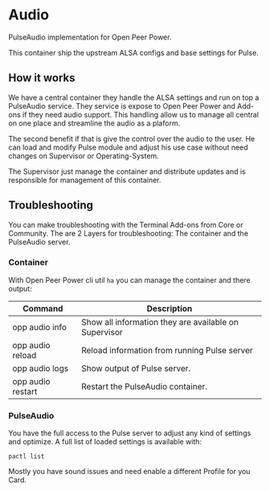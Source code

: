 # Audio

PulseAudio implementation for Open Peer Power.

This container ship the upstream ALSA configs and base settings for Pulse.

## How it works

We have a central container they handle the ALSA settings and run on top a PulseAudio service. They service is expose to Open Peer Power and Add-ons if they need audio support. This handling allow us to manage all central on one place and streamline the audio as a plaform.

The second benefit if that is give the control over the audio to the user. He can load and modify Pulse module and adjust his use case without need changes on Supervisor or Operating-System.

The Supervisor just manage the container and distribute updates and is responsible for management of this container.

## Troubleshooting

You can make troubleshooting with the Terminal Add-ons from Core or Community. The are 2 Layers for troubleshooting: The container and the PulseAudio server.

### Container

With Open Peer Power cli util `ha` you can manage the container and there output:

| Command  | Description   |
|----------|---------------|
| opp audio info | Show all information they are available on Supervisor |
| opp audio reload | Reload information from running Pulse server |
| opp audio logs | Show output of Pulse server. |
| opp audio restart | Restart the PulseAudio container. |

### PulseAudio

You have the full access to the Pulse server to adjust any kind of settings and optimize. A full list of loaded settings is available with:

`pactl list`

Mostly you have sound issues and need enable a different Profile for you Card.

